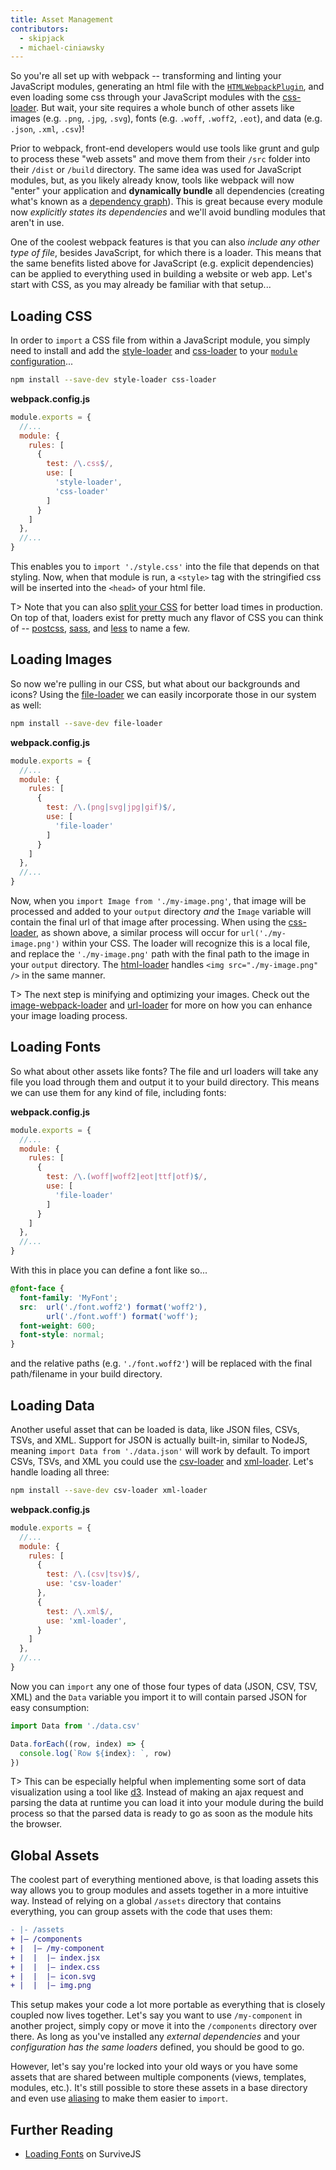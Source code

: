 ```yaml
---
title: Asset Management
contributors:
  - skipjack
  - michael-ciniawsky
---
```


So you're all set up with webpack -- transforming and linting your JavaScript modules, generating an html file with the [`HTMLWebpackPlugin`](/plugins/html-webpack-plugin), and even loading some css through your JavaScript modules with the [css-loader](/loaders/css-loader). But wait, your site requires a whole bunch of other assets like images (e.g. `.png`, `.jpg`, `.svg`), fonts (e.g. `.woff`, `.woff2`, `.eot`), and data (e.g. `.json`, `.xml`, `.csv`)!

Prior to webpack, front-end developers would use tools like grunt and gulp to process these "web assets" and move them from their `/src` folder into their `/dist` or `/build` directory. The same idea was used for JavaScript modules, but, as you likely already know, tools like webpack will now "enter" your application and __dynamically bundle__ all dependencies (creating what's known as a [dependency graph](/concepts/dependency-graph)). This is great because every module now _explicitly states its dependencies_ and we'll avoid bundling modules that aren't in use.

One of the coolest webpack features is that you can also _include any other type of file_, besides JavaScript, for which there is a loader. This means that the same benefits listed above for JavaScript (e.g. explicit dependencies) can be applied to everything used in building a website or web app. Let's start with CSS, as you may already be familiar with that setup...


## Loading CSS

In order to `import` a CSS file from within a JavaScript module, you simply need to install and add the [style-loader](/loaders/style-loader) and [css-loader](/loaders/css-loader) to your [`module` configuration](/configuration/module)...

``` bash
npm install --save-dev style-loader css-loader
```

__webpack.config.js__

``` js
module.exports = {
  //...
  module: {
    rules: [
      {
        test: /\.css$/,
        use: [
          'style-loader',
          'css-loader'
        ]
      }
    ]
  },
  //...
}
```

This enables you to `import './style.css'` into the file that depends on that styling. Now, when that module is run, a `<style>` tag with the stringified css will be inserted into the `<head>` of your html file.

T> Note that you can also [split your CSS](/guides/code-splitting-css) for better load times in production. On top of that, loaders exist for pretty much any flavor of CSS you can think of -- [postcss](/loaders/postcss-loader), [sass](/loaders/sass-loader), and [less](/loaders/less-loader) to name a few.


## Loading Images

So now we're pulling in our CSS, but what about our backgrounds and icons? Using the [file-loader](/loaders/file-loader) we can easily incorporate those in our system as well:

``` bash
npm install --save-dev file-loader
```

__webpack.config.js__

``` js
module.exports = {
  //...
  module: {
    rules: [
      {
        test: /\.(png|svg|jpg|gif)$/,
        use: [
          'file-loader'
        ]
      }
    ]
  },
  //...
}
```

Now, when you `import Image from './my-image.png'`, that image will be processed and added to your `output` directory _and_ the `Image` variable will contain the final url of that image after processing. When using the [css-loader](/loaders/css-loader), as shown above, a similar process will occur for `url('./my-image.png')` within your CSS. The loader will recognize this is a local file, and replace the `'./my-image.png'` path with the final path to the image in your `output` directory. The [html-loader](/loaders/html-loader) handles `<img src="./my-image.png" />` in the same manner.

T> The next step is minifying and optimizing your images. Check out the [image-webpack-loader](https://github.com/tcoopman/image-webpack-loader) and [url-loader](/loaders/url-loader) for more on how you can enhance your image loading process.


## Loading Fonts

So what about other assets like fonts? The file and url loaders will take any file you load through them and output it to your build directory. This means we can use them for any kind of file, including fonts:

__webpack.config.js__

``` js
module.exports = {
  //...
  module: {
    rules: [
      {
        test: /\.(woff|woff2|eot|ttf|otf)$/,
        use: [
          'file-loader'
        ]
      }
    ]
  },
  //...
}
```

With this in place you can define a font like so...

``` css
@font-face {
  font-family: 'MyFont';
  src:  url('./font.woff2') format('woff2'),
        url('./font.woff') format('woff');
  font-weight: 600;
  font-style: normal;
}
```

and the relative paths (e.g. `'./font.woff2'`) will be replaced with the final path/filename in your build directory.


## Loading Data

Another useful asset that can be loaded is data, like JSON files, CSVs, TSVs, and XML. Support for JSON is actually built-in, similar to NodeJS, meaning `import Data from './data.json'` will work by default. To import CSVs, TSVs, and XML you could use the [csv-loader](https://github.com/theplatapi/csv-loader) and [xml-loader](https://github.com/gisikw/xml-loader). Let's handle loading all three:

``` bash
npm install --save-dev csv-loader xml-loader
```

__webpack.config.js__

``` js
module.exports = {
  //...
  module: {
    rules: [
      {
        test: /\.(csv|tsv)$/,
        use: 'csv-loader'
      },
      {
        test: /\.xml$/,
        use: 'xml-loader',
      }
    ]
  },
  //...
}
```

Now you can `import` any one of those four types of data (JSON, CSV, TSV, XML) and the `Data` variable you import it to will contain parsed JSON for easy consumption:

``` js
import Data from './data.csv'

Data.forEach((row, index) => {
  console.log(`Row ${index}: `, row)
})
```

T> This can be especially helpful when implementing some sort of data visualization using a tool like [d3](https://github.com/d3). Instead of making an ajax request and parsing the data at runtime you can load it into your module during the build process so that the parsed data is ready to go as soon as the module hits the browser.


## Global Assets

The coolest part of everything mentioned above, is that loading assets this way allows you to group modules and assets together in a more intuitive way. Instead of relying on a global `/assets` directory that contains everything, you can group assets with the code that uses them:

``` diff
- |- /assets
+ |– /components
+ |  |– /my-component
+ |  |  |– index.jsx
+ |  |  |– index.css
+ |  |  |– icon.svg
+ |  |  |– img.png
```

This setup makes your code a lot more portable as everything that is closely coupled now lives together. Let's say you want to use `/my-component` in another project, simply copy or move it into the `/components` directory over there. As long as you've installed any _external dependencies_ and your _configuration has the same loaders_ defined, you should be good to go.

However, let's say you're locked into your old ways or you have some assets that are shared between multiple components (views, templates, modules, etc.). It's still possible to store these assets in a base directory and even use [aliasing](/configuration/resolve#resolve-alias) to make them easier to `import`.


## Further Reading

- [Loading Fonts](https://survivejs.com/webpack/loading/fonts/) on SurviveJS
